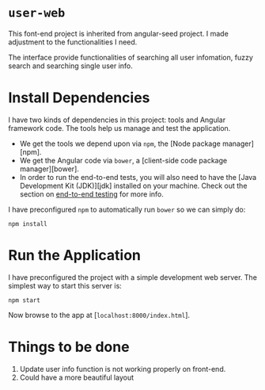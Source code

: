 # `user-web`

This font-end project is inherited from angular-seed project. I made adjustment to the functionalities I need.

The interface provide functionalities of searching all user infomation, fuzzy search and searching single user info.

# Install Dependencies

I have two kinds of dependencies in this project: tools and Angular framework code. The tools help
us manage and test the application.

* We get the tools we depend upon via `npm`, the [Node package manager][npm].
* We get the Angular code via `bower`, a [client-side code package manager][bower].
* In order to run the end-to-end tests, you will also need to have the
  [Java Development Kit (JDK)][jdk] installed on your machine. Check out the section on
  [end-to-end testing](#e2e-testing) for more info.

I have preconfigured `npm` to automatically run `bower` so we can simply do:

```
npm install
```

# Run the Application

I have preconfigured the project with a simple development web server. The simplest way to start
this server is:

```
npm start
```

Now browse to the app at [`localhost:8000/index.html`].


# Things to be done
1. Update user info function is not working properly on front-end.
2. Could have a more beautiful layout
